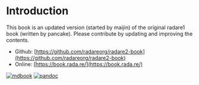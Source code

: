 # Introduction

This book is an updated version (started by maijin) of the original
radare1 book (written by pancake). Please contribute by updating and
improving the contents.

* Github: [https://github.com/radareorg/radare2-book](https://github.com/radareorg/radare2-book)
* Online: [https://book.rada.re/](https://book.rada.re/)


[![mdbook](https://github.com/radareorg/radare2-book/actions/workflows/mdbook.yml/badge.svg)](https://github.com/radareorg/radare2-book/actions/workflows/mdbook.yml)
[![pandoc](https://github.com/radareorg/radare2-book/actions/workflows/pandoc.yml/badge.svg)](https://github.com/radareorg/radare2-book/actions/workflows/pandoc.yml)
